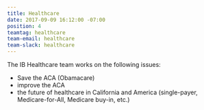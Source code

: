 ```yaml
---
title: Healthcare
date: 2017-09-09 16:12:00 -07:00
position: 4
teamtag: healthcare
team-email: healthcare
team-slack: healthcare
---
```


The IB Healthcare team works on the following issues:

+ Save the ACA (Obamacare)
+ improve the ACA
+ the future of healthcare in California and America (single-payer, Medicare-for-All, Medicare buy-in, etc.)